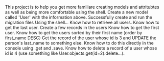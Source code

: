 This project is to help you get more familiare creating models and attritubtes as well as being more comfortable using the shell.
Create a new model called 'User' with the information above.
Successfully create and run the migration files
Using the shell...
  Know how to retrieve all users.
  Know how to get the last user.
  Create a few records in the users
  Know how to get the first user.
  Know how to get the users sorted by their first name (order by first_name DESC)
  Get the record of the user whose id is 3 and UPDATE the person's last_name to something else. Know how to do this directly in the console using .get and .save.
  Know how to delete a record of a user whose id is 4 (use something like User.objects.get(id=2).delete...).
